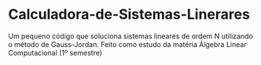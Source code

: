 # Calculadora-de-Sistemas-Linerares
Um pequeno código que soluciona sistemas lineares de ordem N utilizando o método de Gauss-Jordan. Feito como estudo da matéria Álgebra Linear Computacional (1º semestre)

